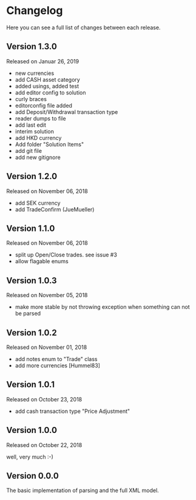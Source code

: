 # Changelog

Here you can see a full list of changes between each release.

## Version 1.3.0

Released on Januar 26, 2019

- new currencies
- add CASH asset category
- added usings, added test
- add editor config to solution
- curly braces
- editorconfig file added
- add Deposit/Withdrawal transaction type
- reader dumps to file
- add last edit
- interim solution
- add HKD currency
- Add folder "Solution Items"
- add git file
- add new gitignore

## Version 1.2.0

Released on November 06, 2018

- add SEK currency
- add TradeConfirm (JueMueller)

## Version 1.1.0

Released on November 06, 2018

- split up Open/Close trades. see issue #3
- allow flagable enums

## Version 1.0.3

Released on November 05, 2018

- make more stable by not throwing exception when something can not be parsed

## Version 1.0.2

Released on November 01, 2018

- add notes enum to "Trade" class
- add more currencies [Hummel83]

## Version 1.0.1

Released on October 23, 2018

- add cash transaction type "Price Adjustment"

## Version 1.0.0

Released on October 22, 2018

well, very much :-)

## Version 0.0.0

The basic implementation of parsing and the full XML model.